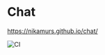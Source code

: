 # Chat

https://nikamurs.github.io/chat/

![CI](https://github.com/NikaMurs/chat/actions/workflows/web.yml/badge.svg) 
